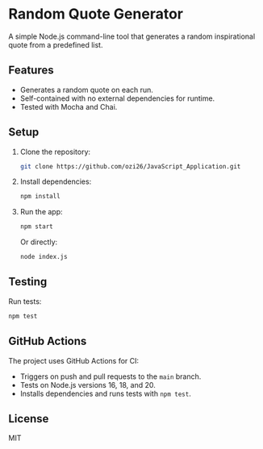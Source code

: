 # Random Quote Generator

A simple Node.js command-line tool that generates a random inspirational quote from a predefined list.

## Features
- Generates a random quote on each run.
- Self-contained with no external dependencies for runtime.
- Tested with Mocha and Chai.

## Setup
1. Clone the repository:
   ```bash
   git clone https://github.com/ozi26/JavaScript_Application.git
   ```
2. Install dependencies:
   ```bash
   npm install
   ```
3. Run the app:
   ```bash
   npm start
   ```
   Or directly:
   ```bash
   node index.js
   ```

## Testing
Run tests:
```bash
npm test
```

## GitHub Actions
The project uses GitHub Actions for CI:
- Triggers on push and pull requests to the `main` branch.
- Tests on Node.js versions 16, 18, and 20.
- Installs dependencies and runs tests with `npm test`.

## License
MIT

